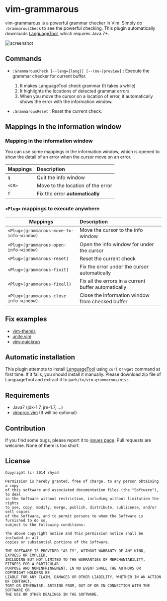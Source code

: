 vim-grammarous
==============

vim-grammarous is a powerful grammar checker in Vim.  Simply do `:GrammarousCheck` to see the powerful checking.  This plugin automatically downloads [LanguageTool](https://www.languagetool.org/), which requires Java 7+.

![screenshot](http://gifzo.net/FNmJMaFgjY.gif)


## Commands

- `:GrammarousCheck [--lang={lang}] [--(no-)preview]` : Execute the grammar checker for current buffer.
    1. It makes LanguageTool check grammar (It takes a while)
    2. It highlights the locations of detected grammar errors
    3. When you move the cursor on a location of error, it automatically shows the error with the information window.

- `:GrammarousReset` : Reset the current check.

## Mappings in the information window

### Mapping in the information window

You can use some mappings in the information window, which is opened to show the detail of an error when the cursor move on an error.

| Mappings | Description                       |
| -------- |:--------------------------------- |
|   `q`    | Quit the info window              |
|  `<CR>`  | Move to the location of the error |
|   `f`    | Fix the error __automatically__   |

### `<Plug>` mappings to execute anywhere

| Mappings                                 | Description                                          |
| ---------------------------------------- |:---------------------------------------------------- |
| `<Plug>(grammarous-move-to-info-window)` | Move the cursor to the info window                   |
| `<Plug>(grammarous-open-info-window)`    | Open the info window for under the cursor            |
| `<Plug>(grammarous-reset)`               | Reset the current check                              |
| `<Plug>(grammarous-fixit)`               | Fix the error under the cursor automatically         |
| `<Plug>(grammarous-fixall)`              | Fix all the errors in a current buffer automatically |
| `<Plug>(grammarous-close-info-window)`   | Close the information window from checked buffer     |

## Fix examples

- [vim-themis](https://github.com/rhysd/vim-themis/commit/b2f838b29f47180ccee50488e01d6774a21d0c03)
- [unite.vim](https://github.com/rhysd/unite.vim/commit/5716eac38781e7a233c98f2a3d7aee8909326791)
- [vim-quickrun](https://github.com/rhysd/vim-quickrun/commit/236c753e0572266670d176e667054d55ad52a3f3)

## Automatic installation

This plugin attempts to install [LanguageTool](https://www.languagetool.org/) using `curl` or `wget` command at first time.  If it fails, you should install it manually.  Please download zip file of LanguageTool and extract it to `path/to/vim-grammarous/misc`.

## Requirements

- Java7 (jdk-1.7, jre-1.7, ...)
- [vimproc.vim](https://github.com/Shougo/vimproc.vim) (It will be optional)

## Contribution

If you find some bugs, please report it to [issues page](https://github.com/rhysd/vim-grammarous/issues).  Pull requests are welcome. None of them is too short.

## License

    Copyright (c) 2014 rhysd

    Permission is hereby granted, free of charge, to any person obtaining a copy
    of this software and associated documentation files (the "Software"), to deal
    in the Software without restriction, including without limitation the rights
    to use, copy, modify, merge, publish, distribute, sublicense, and/or sell copies
    of the Software, and to permit persons to whom the Software is furnished to do so,
    subject to the following conditions:

    The above copyright notice and this permission notice shall be included in all
    copies or substantial portions of the Software.

    THE SOFTWARE IS PROVIDED "AS IS", WITHOUT WARRANTY OF ANY KIND, EXPRESS OR IMPLIED,
    INCLUDING BUT NOT LIMITED TO THE WARRANTIES OF MERCHANTABILITY, FITNESS FOR A PARTICULAR
    PURPOSE AND NONINFRINGEMENT. IN NO EVENT SHALL THE AUTHORS OR COPYRIGHT HOLDERS BE
    LIABLE FOR ANY CLAIM, DAMAGES OR OTHER LIABILITY, WHETHER IN AN ACTION OF CONTRACT,
    TORT OR OTHERWISE, ARISING FROM, OUT OF OR IN CONNECTION WITH THE SOFTWARE OR
    THE USE OR OTHER DEALINGS IN THE SOFTWARE.

